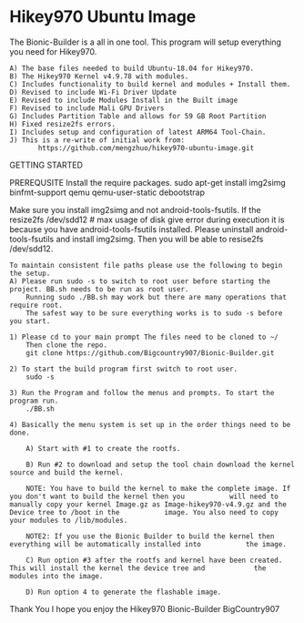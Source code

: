 # Hikey970 Ubuntu Image
The Bionic-Builder is a all in one tool.
This program will setup everything you need for Hikey970.

	A) The base files needed to build Ubuntu-18.04 for Hikey970.
	B) The Hikey970 Kernel v4.9.78 with modules.
	C) Includes functionality to build kernel and modules + Install them.
	D) Revised to include Wi-Fi Driver Update
	E) Revised to include Modules Install in the Built image
	F) Revised to include Mali GPU Drivers
	G) Includes Partition Table and allows for 59 GB Root Partition
	H) Fixed resize2fs errors.
	I) Includes setup and configuration of latest ARM64 Tool-Chain.
	J) This is a re-write of initial work from:
           https://github.com/mengzhuo/hikey970-ubuntu-image.git

GETTING STARTED

PREREQUSITE Install the require packages.
sudo apt-get install img2simg binfmt-support qemu qemu-user-static debootstrap

Make sure you install img2simg and not android-tools-fsutils.
If the resize2fs /dev/sdd12 # max usage of disk give error during execution it is because you have android-tools-fsutils installed.
Please uninstall android-tools-fsutils and install img2simg. Then you will be able to resise2fs /dev/sdd12.

	To maintain consistent file paths please use the following to begin the setup.
	A) Please run sudo -s to switch to root user before starting the project. BB.sh needs to be run as root user.
		Running sudo ./BB.sh may work but there are many operations that require root.
		The safest way to be sure everything works is to sudo -s before you start.
	
	1) Please cd to your main prompt The files need to be cloned to ~/ 
		Then clone the repo.
		git clone https://github.com/Bigcountry907/Bionic-Builder.git
		
	2) To start the build program first switch to root user.
		sudo -s
		
	3) Run the Program and follow the menus and prompts. To start the program run.
		./BB.sh
	
	4) Basically the menu system is set up in the order things need to be done.
	
		A) Start with #1 to create the rootfs.
		
		B) Run #2 to download and setup the tool chain download the kernel source and build the kernel.
		
		NOTE: You have to build the kernel to make the complete image. If you don't want to build the kernel then you 			will need to manually copy your kernel Image.gz as Image-hikey970-v4.9.gz and the Device tree to /boot in the 			image. You also need to copy your modules to /lib/modules.
		
		NOTE2: If you use the Bionic Builder to build the kernel then everything will be automatically installed into 			the image.
		
		C) Run option #3 after the rootfs and kernel have been created. This will install the kernel the device tree and 		    the modules into the image.
		
		D) Run option 4 to generate the flashable image.
		
Thank You 
I hope you enjoy the Hikey970 Bionic-Builder
BigCountry907
